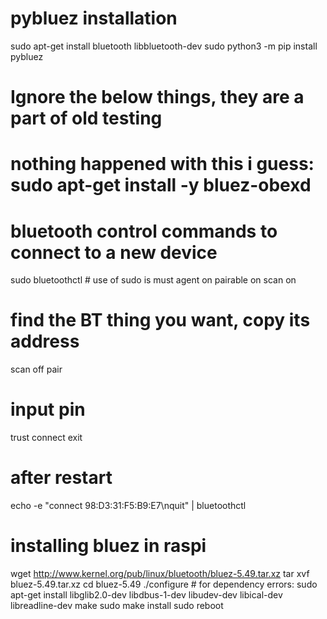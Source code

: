 # pybluez installation
sudo apt-get install bluetooth libbluetooth-dev
sudo python3 -m pip install pybluez

# Ignore the below things, they are a part of old testing

# nothing happened with this i guess: sudo apt-get install -y bluez-obexd
# bluetooth control commands to connect to a new device
sudo bluetoothctl # use of sudo is must
agent on
pairable on
scan on
# find the BT thing you want, copy its address
scan off
pair <physical-addr>
# input pin
trust <physical-addr>
connect <physical-addr>
exit

# after restart
echo -e "connect 98:D3:31:F5:B9:E7\nquit" | bluetoothctl



# installing bluez in raspi
wget http://www.kernel.org/pub/linux/bluetooth/bluez-5.49.tar.xz
tar xvf bluez-5.49.tar.xz
cd bluez-5.49
./configure
        # for dependency errors: 
        sudo apt-get install libglib2.0-dev libdbus-1-dev libudev-dev libical-dev libreadline-dev
make
sudo make install
sudo reboot


